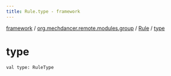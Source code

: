 ```yaml
---
title: Rule.type - framework
---
```


[framework](../../index.html) / [org.mechdancer.remote.modules.group](../index.html) / [Rule](index.html) / [type](./type.html)

# type

`val type: RuleType`